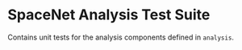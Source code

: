 # SpaceNet Analysis Test Suite

Contains unit tests for the analysis components defined in `analysis`.